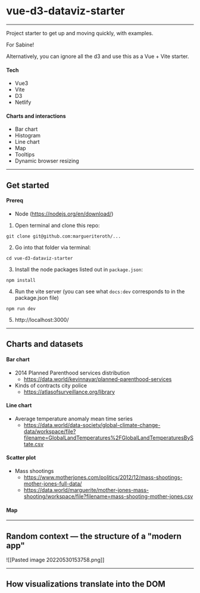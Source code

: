 # vue-d3-dataviz-starter
---
Project starter to get up and moving quickly, with examples.

For Sabine!

Alternatively, you can ignore all the d3 and use this as a Vue + Vite starter.

#### Tech
- Vue3
- Vite
- D3
- Netlify

#### Charts and interactions
- Bar chart
- Histogram
- Line chart
- Map
- Tooltips
- Dynamic browser resizing

---

## Get started

#### Prereq
* Node (https://nodejs.org/en/download/)

1. Open terminal and clone this repo:
```
git clone git@github.com:margueriteroth/...
```

2. Go into that folder via terminal:
```
cd vue-d3-dataviz-starter
```

3. Install the node packages listed out in `package.json`:
```
npm install
```

4. Run the vite server (you can see what `docs:dev` corresponds to in the package.json file)
```
npm run dev
```

5. http://localhost:3000/


---

## Charts and datasets

#### Bar chart
* 2014 Planned Parenthood services distribution
	* https://data.world/kevinnayar/planned-parenthood-services
* Kinds of contracts city police
	* https://atlasofsurveillance.org/library



#### Line chart
- Average temperature anomaly mean time series
	- https://data.world/data-society/global-climate-change-data/workspace/file?filename=GlobalLandTemperatures%2FGlobalLandTemperaturesByState.csv


#### Scatter plot
- Mass shootings
	-  https://www.motherjones.com/politics/2012/12/mass-shootings-mother-jones-full-data/
    -  https://data.world/marguerite/mother-jones-mass-shooting/workspace/file?filename=mass-shooting-mother-jones.csv




#### Map


---
## Random context — the structure of a "modern app"

![[Pasted image 20220530153758.png]]



---
## How visualizations translate into the DOM

